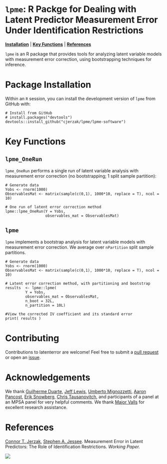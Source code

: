 # `lpme`:  R Packge for Dealing with Latent Predictor Measurement Error Under Identification Restrictions
[**Installation**](#installation)
| [**Key Functions**](#keyfxns)
| [**References**](#references)

`lpme` is an R package that provides tools for analyzing latent variable models with measurement error correction, using bootstrapping techniques for inference.

# Package Installation<a id="installation"></a>
Within an `R` session, you can install the development version of `lpme` from GitHub with:
```
# Install from GitHub
# install.packages("devtools") 
devtools::install_github("cjerzak/lpme/lpme-software")
```

# Key Functions<a id="keyfxns"></a>
## `lpme_OneRun`
`lpme_OneRun` performs a single run of latent variable analysis with measurement error correction (no bootstrapping; 1 split sample partition): 
```
# Generate data 
Yobs <- rnorm(1000)
ObservablesMat <- matrix(sample(c(0,1), 1000*10, replace = T), ncol = 10)

# One run of latent error correction method 
lpme::lpme_OneRun(Y = Yobs, 
                  observables_mat = ObservablesMat)
```

## `lpme`
`lpme` implements a bootstrap analysis for latent variable models with measurement error correction. We average over `nPartition` split sample partitions. 
```
# Generate data 
Yobs <- rnorm(1000)
ObservablesMat <- matrix(sample(c(0,1), 1000*10, replace = T), ncol = 10)

# Latent error correction method, with partitioning and bootstrap 
results  <- lpme::lpme(
         Y = Yobs, 
	     observables_mat = ObservablesMat, 
         n_boot = 32L, 
		 n_partition = 10L) 
		 
#View the corrected IV coefficient and its standard error
print( results )
```

# Contributing
Contributions to latenterror are welcome! Feel free to submit a [pull request](https://github.com/cjerzak/latenterror-software/pulls) or open an [issue](https://github.com/cjerzak/latenterror/issues).

# Acknowledgements 
We thank [Guilherme Duarte](https://duarteguilherme.github.io/), [Jeff Lewis](https://polisci.ucla.edu/person/jeffrey-b-lewis/), [Umberto Mignozzetti](https://umbertomig.com/), [Aaron Pancost](https://sites.google.com/site/aaronpancost/), [Erik Snowberg](https://eriksnowberg.com/), [Chris Tausanovitch](https://ctausanovitch.com/), and participants of a panel at an MPSA panel for very helpful comments. We thank [Major Valls](https://www.linkedin.com/in/major-valls-39b6b9229/) for excellent research assistance.

# References<a id="references"></a>
[Connor T. Jerzak](https://github.com/cjerzak), [Stephen A. Jessee](https://github.com/sjessee). Measurement Error in Latent Predictors: The Role of Identification Restrictions. _Working Paper._

[<img src="https://connorjerzak.com/wp-content/uploads/2024/08/LatentErrorViz.png">](https://connorjerzak.com/)
